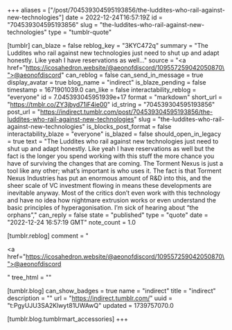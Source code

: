 +++
aliases = ["/post/704539304595193856/the-luddites-who-rail-against-new-technologies"]
date = 2022-12-24T16:57:19Z
id = "704539304595193856"
slug = "the-luddites-who-rail-against-new-technologies"
type = "tumblr-quote"

[tumblr]
can_blaze = false
reblog_key = "3KYC472q"
summary = "The Luddites who rail against new technologies just need to shut up and adapt honestly. Like yeah I have reservations as well..."
source = "<a href=\"https://icosahedron.website/@aeonofdiscord/109557259042050870\">@aeonofdiscord</a>"
can_reblog = false
can_send_in_message = true
display_avatar = true
blog_name = "indirect"
is_blaze_pending = false
timestamp = 1671901039.0
can_like = false
interactability_reblog = "everyone"
id = 7.045393045951939e+17
format = "markdown"
short_url = "https://tmblr.co/ZY3jbyd71iF4ie00"
id_string = "704539304595193856"
post_url = "https://indirect.tumblr.com/post/704539304595193856/the-luddites-who-rail-against-new-technologies"
slug = "the-luddites-who-rail-against-new-technologies"
is_blocks_post_format = false
interactability_blaze = "everyone"
is_blazed = false
should_open_in_legacy = true
text = "The Luddites who rail against new technologies just need to shut up and adapt honestly. Like yeah I have reservations as well but the fact is the longer you spend working with this stuff the more chance you have of surviving the changes that are coming. The Torment Nexus is just a tool like any other; what&rsquo;s important is who uses it. The fact is that Torment Nexus Industries has put an enormous amount of R&amp;D into this, and the sheer scale of VC investment flowing in means these developments are inevitable anyway. Most of the critics don&rsquo;t even work with this technology and have no idea how nightmare extrusion works or even understand the basic principles of hyperagonisation. I&rsquo;m sick of hearing about &ldquo;the orphans&rdquo;,"
can_reply = false
state = "published"
type = "quote"
date = "2022-12-24 16:57:19 GMT"
note_count = 1.0

[tumblr.reblog]
comment = "<p><a href=\"https://icosahedron.website/@aeonofdiscord/109557259042050870\">@aeonofdiscord</a></p>"
tree_html = ""

[tumblr.blog]
can_show_badges = true
name = "indirect"
title = "indirect"
description = ""
url = "https://indirect.tumblr.com/"
uuid = "t:PgyUJU3SA2Klwyt81UWAwQ"
updated = 1739757070.0

[tumblr.blog.tumblrmart_accessories]
+++
